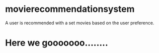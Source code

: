 # movierecommendationsystem
A user is recommended with a set movies based on the user preference.
# Here we gooooooo........
